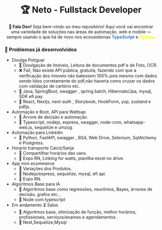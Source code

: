<h1 align="center">🏆 Neto - Fullstack Developer</h1>

<p align="center">
  <strong>👋 Fala Dev!</strong> Seja bem-vindo ao meu repositório! Aqui você vai encontrar uma variedade de soluções nas áreas de automação, web e mobile — sempre usando o que há de novo nos ecossistemas 
  <span style="color: #3178c6"><strong>TypeScript</strong></span> e 
  <span style="color: #FFFF00"><strong>Python</strong></span>.
</p>


### 📝 Problemas já desenvolvidos

- Divulga Potiguar
    - 🎯 Divulgação de Imóveis, Leitura de documentos pdf e de Foto, OCR.
    - ❌ Fail, Não existe API pública, gratuita, fazendo com que a verificação dos imoveis não batessem 100% pois mesmo com dados sendo lidos corretamente do pdf,não haveria como cruzar os dados com validação de cartório etc.
    - 🔧 Java, SpringBoot, swagger , spring batch, Hibernate/Jpa, mysql, SDK efi pay.
    - 🔧 React, Nextjs, next-auth , Storybook, HookForm, yup, zustand e pdfjs.
- Automação e Boot, API para Wattsap
    - 🎯 Árvore de decisão e automação.
    - 🔧 Typescript, nodejs, express, swagger, node-cron, whatsapp-web.js, sequelize e umzug.
- Automação para Linkedin 
    - 🔧 Python, FastAPI, swagger , BS4, Web Drive, Selenium, SqlAlchemy e Postgress.
- Horario transporte Caicó/Sanja
    - 🎯 Compartilhar horários das vans.
    - 🔧 Expo RN, Linking for watts, planilha excel no drive.
- App mini ecommerce
    - 🎯 Variações dos Produtos.
    - 🔧 Nodejs/express, sequelize, mysql, efi api.
    - 🔧 Expo RN.
- Algoritmos Base para IA
    - 🎯 Algoritmos base como regressões, neurônios, Bayes, árvores de decisão, grafos etc...
    - 🔧 Node com typescript
- Em andamento ⏳ Salus
    - 🎯 Algoritmos base, otimização de função, melhor horários, profissionais, serviços/exames e agendamentos .
    - 🔧 Nest,Sequelize,Mysql
